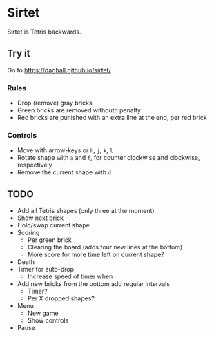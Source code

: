 # Sirtet

Sirtet is Tetris backwards.

## Try it

Go to https://daghall.github.io/sirtet/

### Rules

- Drop (remove) gray bricks
- Green bricks are removed withouth penalty
- Red bricks are punished with an extra line at the end, per red brick

### Controls

- Move with arrow-keys or `h`, `j`, `k`, `l`
- Rotate shape with `a` and `f`, for counter clockwise and clockwise, respectively
- Remove the current shape with `d`

## TODO

- Add all Tetris shapes (only three at the moment)
- Show next brick
- Hold/swap current shape
- Scoring
  - Per green brick
  - Clearing the board (adds four new lines at the bottom)
  - More score for more time left on current shape?
- Death
- Timer for auto-drop
  - Increase speed of timer when
- Add new bricks from the bottom add regular intervals
  - Timer?
  - Per X dropped shapes?
- Menu
  - New game
  - Show controls
- Pause
